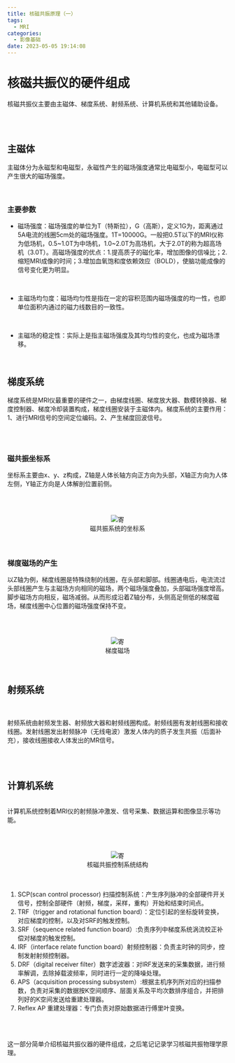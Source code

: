 ```yaml
---
title: 核磁共振原理（一）
tags:
  - MRI
categories:
  - 影像基础
date: 2023-05-05 19:14:08
---
```


# 核磁共振仪的硬件组成

  核磁共振仪主要由主磁体、梯度系统、射频系统、计算机系统和其他辅助设备。  

<br> <br>

## 主磁体

  主磁体分为永磁型和电磁型，永磁性产生的磁场强度通常比电磁型小，电磁型可以产生很大的磁场强度。  

<br>

### 主要参数  

* 磁场强度：磁场强度的单位为T（特斯拉），G（高斯），定义1G为，距离通过5A电流的线圈5cm处的磁场强度。1T=10000G。一般把0.5T以下的MRI仪称为低场机，0.5~1.0T为中场机，1.0~2.0T为高场机，大于2.0T的称为超高场机（3.0T）。高磁场强度的优点：1.提高质子的磁化率，增加图像的信噪比；2.缩短MRI成像的时间；3.增加血氧饱和度依赖效应（BOLD），使脑功能成像的信号变化更为明显。

<br>

* 主磁场均匀度：磁场均匀性是指在一定的容积范围内磁场强度的均一性，也即单位面积内通过的磁力线数目的一致性。 

<br>

* 主磁场的稳定性：实际上是指主磁场强度及其均匀性的变化，也成为磁场漂移。

<br>

## 梯度系统

  梯度系统是MRI仪最重要的硬件之一，由梯度线圈、梯度放大器、数模转换器、梯度控制器、梯度冷却装置构成，梯度线圈安装于主磁体内。梯度系统的主要作用：1、进行MRI信号的空间定位编码。2、产生梯度回波信号。

<br> <br>

### 磁共振坐标系
  坐标系主要由x、y、z构成，Z轴是人体长轴方向正方向为头部，X轴正方向为人体左侧，Y轴正方向是人体解剖位置前侧。

<br/><br>
<div>			<!--块级封装-->
    <center>	<!--将图片和文字居中-->
    <img src="https://cdn.staticaly.com/gh/maxiro-samurai/image-bed@main/image/image.6l8s8g8fhd80.webp"
        alt="寄"
        style="zoom:这里写图片的缩放百分比"/>
    <br>		<!--换行-->
    磁共振系统的坐标系	<!--标题-->
    </center>
</div>
<br><br>  

### 梯度磁场的产生

  以Z轴为例，梯度线圈是特殊绕制的线圈，在头部和脚部。线圈通电后，电流流过头部线圈产生与主磁场方向相同的磁场，两个磁场强度叠加，头部磁场强度增高。脚步磁场方向相反，磁场减弱。从而形成沿着Z轴分布，头侧高足侧低的梯度磁场，梯度线圈中心位置的磁场强度保持不变。

<br/><br>
<div>			<!--块级封装-->
    <center>	<!--将图片和文字居中-->
    <img src="https://cdn.staticaly.com/gh/maxiro-samurai/image-bed@main/image/image.73xhniy5x0s0.webp"
        alt="寄"
        style="zoom:这里写图片的缩放百分比"/>
    <br>		<!--换行-->
    梯度磁场	<!--标题-->
    </center>
</div>
<br><br>  

## 射频系统 

<br> <br>
  射频系统由射频发生器、射频放大器和射频线圈构成。射频线圈有发射线圈和接收线圈。发射线圈发出射频脉冲（无线电波）激发人体内的质子发生共振（后面补充），接收线圈接收人体发出的MR信号。

<br> <br>

## 计算机系统

<br>
  计算机系统控制着MRI仪的射频脉冲激发、信号采集、数据运算和图像显示等功能。

<br/><br>
<div>			<!--块级封装-->
    <center>	<!--将图片和文字居中-->
    <img src="https://cdn.staticaly.com/gh/maxiro-samurai/image-bed@main/image/image.zfblrvdtb4w.webp"
        alt="寄"
        style="zoom:这里写图片的缩放百分比"/>
    <br>		<!--换行-->
    核磁共振控制系统结构	<!--标题-->
    </center>
</div>
<br><br>  

1. SCP(scan control processor) 扫描控制系统：产生序列脉冲的全部硬件开关信号，控制全部硬件（射频，梯度，采样，重构）开始和结束时间点。
2. TRF（trigger and rotational function board）：定位引起的坐标旋转变换，对应梯度的控制，以及对SRF的触发控制。
3. SRF（sequence related function board）:负责序列中梯度系统涡流校正补偿对梯度的触发控制。
4. IRF（interface relate function board）射频控制器：负责主时钟的同步，控制发射射频控制器。
5. DRF（digital receiver filter）数字滤波器：对IRF发送来的采集数据，进行频率解调，去除掉载波频率，同时进行一定的降噪处理。
6. APS（acquisition processing subsystem）:根据主机序列所对应的扫描参数，负责对采集的数据按K空间顺序、层面关系及平均次数排序组合，并把排列好的K空间发送给重建处理器。
7. Reflex AP 重建处理器：专门负责对原始数据进行傅里叶变换。

<br><br>

这一部分简单介绍核磁共振仪器的硬件组成，之后笔记记录学习核磁共振物理学原理。